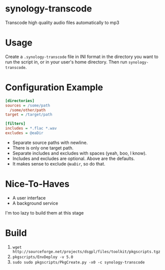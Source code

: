 synology-transcode
==================

Transcode high quality audio files automatically to mp3


Usage
=====

Create a `.synology-transcode` file in INI format in the directory you want to
run the script in, or in your user's home directory. Then run
`synology-transcode`.


Configuration Example
=====================

```ini
[directories]
sources = /some/path
  /some/other/path
target = /target/path

[filters]
includes = *.flac *.wav
excludes = @eaDir
```

- Separate source paths with newline.
- There is only one target path.
- Separate includes and excludes with spaces (yeah, boo, I know).
- Includes and excludes are optional. Above are the defaults.
- It makes sense to exclude `@eaDir`, so do that.


Nice-To-Haves
=============

- A user interface
- A background service

I'm too lazy to build them at this stage


Build
=====

1. `wget http://sourceforge.net/projects/dsgpl/files/toolkit/pkgscripts.tgz`
1. `pkgscripts/EnvDeploy -v 5.0`
1. `sudo sudo pkgscripts/PkgCreate.py -x0 -c synology-transcode`
